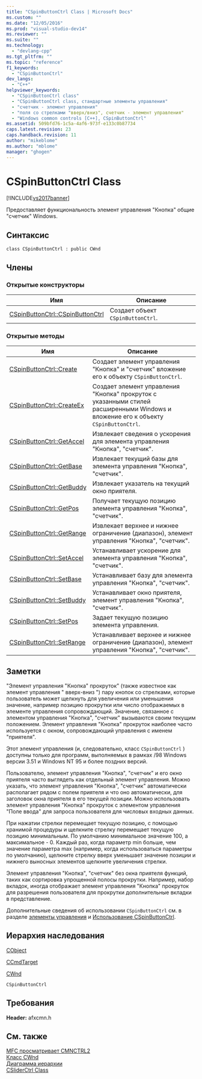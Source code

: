 ```yaml
---
title: "CSpinButtonCtrl Class | Microsoft Docs"
ms.custom: ""
ms.date: "12/05/2016"
ms.prod: "visual-studio-dev14"
ms.reviewer: ""
ms.suite: ""
ms.technology: 
  - "devlang-cpp"
ms.tgt_pltfrm: ""
ms.topic: "reference"
f1_keywords: 
  - "CSpinButtonCtrl"
dev_langs: 
  - "C++"
helpviewer_keywords: 
  - "CSpinButtonCtrl class"
  - "CSpinButtonCtrl class, стандартные элементы управления"
  - "счетчик - элемент управления"
  - "поля со стрелками "вверх/вниз", счетчик - элемент управления"
  - "Windows common controls [C++], CSpinButtonCtrl"
ms.assetid: 509bfd76-1c5a-4af6-973f-e133c0b87734
caps.latest.revision: 23
caps.handback.revision: 11
author: "mikeblome"
ms.author: "mblome"
manager: "ghogen"
---
```

# CSpinButtonCtrl Class
[!INCLUDE[vs2017banner](../../assembler/inline/includes/vs2017banner.md)]

Предоставляет функциональность элемент управления "Кнопка" общие "счетчик" Windows.  
  
## Синтаксис  
  
```  
class CSpinButtonCtrl : public CWnd  
```  
  
## Члены  
  
### Открытые конструкторы  
  
|Имя|Описание|  
|---------|--------------|  
|[CSpinButtonCtrl::CSpinButtonCtrl](../Topic/CSpinButtonCtrl::CSpinButtonCtrl.md)|Создает объект `CSpinButtonCtrl`.|  
  
### Открытые методы  
  
|Имя|Описание|  
|---------|--------------|  
|[CSpinButtonCtrl::Create](../Topic/CSpinButtonCtrl::Create.md)|Создает элемент управления "Кнопка" и "счетчик" вложение его к объекту `CSpinButtonCtrl`.|  
|[CSpinButtonCtrl::CreateEx](../Topic/CSpinButtonCtrl::CreateEx.md)|Создает элемент управления "Кнопка" прокруток с указанными стилей расширенными Windows и вложение его к объекту `CSpinButtonCtrl`.|  
|[CSpinButtonCtrl::GetAccel](../Topic/CSpinButtonCtrl::GetAccel.md)|Извлекает сведения о ускорения для элемента управления "Кнопка", "счетчик".|  
|[CSpinButtonCtrl::GetBase](../Topic/CSpinButtonCtrl::GetBase.md)|Извлекает текущий базы для элемента управления "Кнопка", "счетчик".|  
|[CSpinButtonCtrl::GetBuddy](../Topic/CSpinButtonCtrl::GetBuddy.md)|Извлекает указатель на текущий окно приятеля.|  
|[CSpinButtonCtrl::GetPos](../Topic/CSpinButtonCtrl::GetPos.md)|Получает текущую позицию элемента управления "Кнопка", "счетчик".|  
|[CSpinButtonCtrl::GetRange](../Topic/CSpinButtonCtrl::GetRange.md)|Извлекает верхнее и нижнее ограничение \(диапазон\), элемент управления "Кнопка", "счетчик".|  
|[CSpinButtonCtrl::SetAccel](../Topic/CSpinButtonCtrl::SetAccel.md)|Устанавливает ускорение для элемента управления "Кнопка", "счетчик".|  
|[CSpinButtonCtrl::SetBase](../Topic/CSpinButtonCtrl::SetBase.md)|Устанавливает базу для элемента управления "Кнопка", "счетчик".|  
|[CSpinButtonCtrl::SetBuddy](../Topic/CSpinButtonCtrl::SetBuddy.md)|Устанавливает окно приятеля, элемент управления "Кнопка", "счетчик".|  
|[CSpinButtonCtrl::SetPos](../Topic/CSpinButtonCtrl::SetPos.md)|Задает текущую позицию элемента управления.|  
|[CSpinButtonCtrl::SetRange](../Topic/CSpinButtonCtrl::SetRange.md)|Устанавливает верхнее и нижнее ограничение \(диапазон\), элемент управления "Кнопка", "счетчик".|  
  
## Заметки  
 "Элемент управления "Кнопка" прокруток" \(также известное как элемент управления " вверх\-вниз "\) пару кнопок со стрелками, которые пользователь может щелкнуть для увеличения или уменьшения значение, например позицию прокрутки или число отображаемых в элементе управления сопровождающий.  Значение, связанное с элементом управления "Кнопка", "счетчик" вызываются своим текущим положением.  Элемент управления "Кнопка" прокруток наиболее часто используется с окном, сопровождающий управления с именем "приятеля".  
  
 Этот элемент управления \(и, следовательно, класс `CSpinButtonCtrl` \) доступны только для программ, выполняемых в рамках \/98 Windows версии 3.51 и Windows NT 95 и более поздних версий.  
  
 Пользователю, элемент управления "Кнопка", "счетчик" и его окно приятеля часто выглядеть как отдельный элемент управления.  Можно указать, что элемент управления "Кнопка", "счетчик" автоматически располагает рядом с полем приятеля и что оно автоматически, для заголовок окна приятеля в его текущей позиции.  Можно использовать элемент управления "Кнопка" прокруток с элементом управления "Поле ввода" для запроса пользователя для числовых входных данных.  
  
 При нажатии стрелки перемещает текущую позицию, с помощью хранимой процедуры и щелкните стрелку перемещает текущую позицию минимальным.  По умолчанию минимальное значение 100, а максимальное \- 0.  Каждый раз, когда параметр min больше, чем значение параметра max \(например, когда использоваться параметры по умолчанию\), щелкните стрелку вверх уменьшает значение позиции и нижнего выносных элементов щелкните увеличения стрелки.  
  
 Элемент управления "Кнопка", "счетчик" без окна приятеля функций, таких как сортировка упрощенной полосы прокрутки.  Например, набор вкладок, иногда отображает элемент управления "Кнопка" прокруток для разрешения пользователя для прокрутки дополнительные вкладки в представление.  
  
 Дополнительные сведения об использовании `CSpinButtonCtrl` см. в разделе [элементы управления](../../mfc/controls-mfc.md) и [Использование CSpinButtonCtrl](../../mfc/using-cspinbuttonctrl.md).  
  
## Иерархия наследования  
 [CObject](../Topic/CObject%20Class.md)  
  
 [CCmdTarget](../Topic/CCmdTarget%20Class.md)  
  
 [CWnd](../Topic/CWnd%20Class.md)  
  
 `CSpinButtonCtrl`  
  
## Требования  
 **Header:**  afxcmn.h  
  
## См. также  
 [MFC просматривает CMNCTRL2](../../top/visual-cpp-samples.md)   
 [Класс CWnd](../Topic/CWnd%20Class.md)   
 [Диаграмма иерархии](../../mfc/hierarchy-chart.md)   
 [CSliderCtrl Class](../../mfc/reference/csliderctrl-class.md)